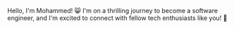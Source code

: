 Hello, I'm Mohammed! 😸
I'm on a thrilling journey to become a software engineer, and I'm excited to connect with fellow tech enthusiasts like you! 🚀
